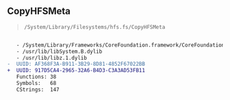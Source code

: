 ## CopyHFSMeta

> `/System/Library/Filesystems/hfs.fs/CopyHFSMeta`

```diff

   - /System/Library/Frameworks/CoreFoundation.framework/CoreFoundation
   - /usr/lib/libSystem.B.dylib
   - /usr/lib/libz.1.dylib
-  UUID: AF368F3A-B911-3B29-8D81-4852F67022BB
+  UUID: 917D5CA4-2965-32A6-B4D3-C3A3AD53FB11
   Functions: 38
   Symbols:   68
   CStrings:  147

```
